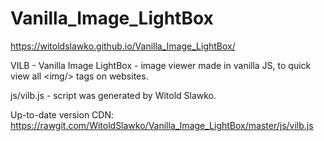 # Vanilla_Image_LightBox

https://witoldslawko.github.io/Vanilla_Image_LightBox/

VILB - Vanilla Image LightBox - image viewer made in vanilla JS, to quick view all &lt;img/> tags on websites.

js/vilb.js - script was generated by Witold Slawko.

Up-to-date version CDN:
https://rawgit.com/WitoldSlawko/Vanilla_Image_LightBox/master/js/vilb.js
